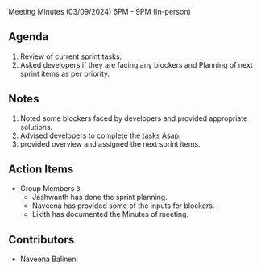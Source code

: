 Meeting Minutes (03/09/2024) 6PM - 9PM (In-person)


## Agenda
1. Review of current sprint tasks. 
2. Asked developers if they are facing any blockers and Planning of next sprint items as per priority. 

## Notes
1. Noted some blockers faced by developers and provided appropriate solutions.
2. Advised developers to complete the tasks Asap. 
3. provided overview and assigned the next sprint items.

## Action Items
* Group Members `3`
    * Jashwanth has done the sprint planning.
    * Naveena has provided some of the inputs for blockers.
    * Likith has documented the Minutes of meeting.

## Contributors
 * Naveena Balineni
